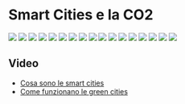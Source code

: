 # Smart Cities e la CO2

![](../img/intersezione/smart_cities/Diapositiva1.png)
![](../img/intersezione/smart_cities/Diapositiva2.png)
![](../img/intersezione/smart_cities/Diapositiva3.png)
![](../img/intersezione/smart_cities/Diapositiva4.png)
![](../img/intersezione/smart_cities/Diapositiva6.png)
![](../img/intersezione/smart_cities/Diapositiva7.png)
![](../img/intersezione/smart_cities/Diapositiva8.png)
![](../img/intersezione/smart_cities/Diapositiva9.png)
![](../img/intersezione/smart_cities/Diapositiva11.png)
![](../img/intersezione/smart_cities/Diapositiva12.png)
![](../img/intersezione/smart_cities/Diapositiva13.png)
![](../img/intersezione/smart_cities/Diapositiva14.png)
![](../img/intersezione/smart_cities/Diapositiva15.png)
![](../img/intersezione/smart_cities/Diapositiva16.png)
![](../img/intersezione/smart_cities/Diapositiva17.png)
![](../img/intersezione/smart_cities/Diapositiva18.png)
![](../img/intersezione/smart_cities/Diapositiva19.png)

## Video 
- [Cosa sono le smart cities](https://www.youtube.com/watch?v=bANfnYDTzxE)
- [Come funzionano le green cities](https://www.youtube.com/watch?v=hMDgU6ezZLk)
